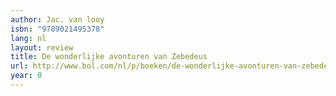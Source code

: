 ```yaml
---
author: Jac. van looy
isbn: "9789021495378"
lang: nl
layout: review
title: De wonderlijke avonturen van Zebedeus
url: http://www.bol.com/nl/p/boeken/de-wonderlijke-avonturen-van-zebedeus/1001004005155648/index.html
year: 0
---
```

